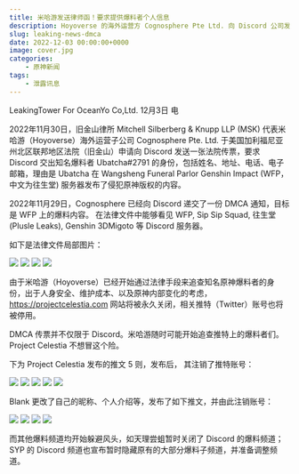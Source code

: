 ```yaml
---
title: 米哈游发送律师函！要求提供爆料者个人信息
description: Hoyoverse 的海外运营方 Cognosphere Pte Ltd. 向 Discord 公司发送了一个 DMCA 律师函。
slug: leaking-news-dmca
date: 2022-12-03 00:00:00+0000
image: cover.jpg
categories:
    - 原神新闻
tags:
    - 泄露讯息
---
```


LeakingTower For OceanYo Co,Ltd. 12月3日 电

2022年11月30日，旧金山律所 Mitchell Silberberg & Knupp LLP (MSK) 代表米哈游（Hoyoverse）海外运营子公司 Cognosphere Pte. Ltd. 于美国加利福尼亚州北区联邦地区法院（旧金山）申请向 Discord 发送一张法院传票，要求 Discord 交出知名爆料者 Ubatcha#2791 的身份，包括姓名、地址、电话、电子邮箱，理由是 Ubatcha 在 Wangsheng Funeral Parlor Genshin Impact (WFP，中文为往生堂) 服务器发布了侵犯原神版权的内容。

2022年11月29日，Cognosphere 已经向 Discord 递交了一份 DMCA 通知，目标是 WFP 上的爆料内容。
在法律文件中能够看见 WFP, Sip Sip Squad, 往生堂(Plusle Leaks), Genshin 3DMigoto 等 Discord 服务器。

如下是法律文件局部图片：

![](flwj-jw.jpg)
![](cover.jpg)
![](flwj2.jpg)
![](flwj1.jpg)

由于米哈游（Hoyoverse）已经开始通过法律手段来追查知名原神爆料者的身份，出于人身安全、维护成本、以及原神内部变化的考虑，https://projectcelestia.com 网站将被永久关闭，相关推特（Twitter）账号也将被停用。

DMCA 传票并不仅限于 Discord。米哈游随时可能开始追查推特上的爆料者们。Project Celestia 不想冒这个险。

下为 Project Celestia 发布的推文 5 则，发布后， 其注销了推特账号：

![](pc.jpeg)
![](pc2.jpeg)
![](pc3.jpeg)
![](pc4.jpeg)
![](pcend.jpeg)

Blank 更改了自己的昵称、个人介绍等，发布了如下推文，并由此注销账号：

![](bt.jpeg)
![](bt2.jpeg)
![](bt3.jpeg)
![](bt4.jpeg)

而其他爆料频道均开始躲避风头，如天理尝蛆暂时关闭了 Discord 的爆料频道；SYP 的 Discord 频道也宣布暂时隐藏原有的大部分爆料子频道，并准备调整频道。